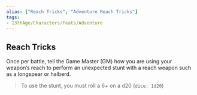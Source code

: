 ```yaml
---
alias: ["Reach Tricks", "Adventure Reach Tricks"]
tags: 
- 13thAge/Characters/Feats/Adventure
---
```


## Reach Tricks

Once per battle, tell the Game Master (GM) how you are using your weapon’s reach to perform an unexpected stunt with a reach weapon such as a longspear or halberd. 

>To use the stunt, you must roll a 6+ on a d20 (`dice: 1d20`)